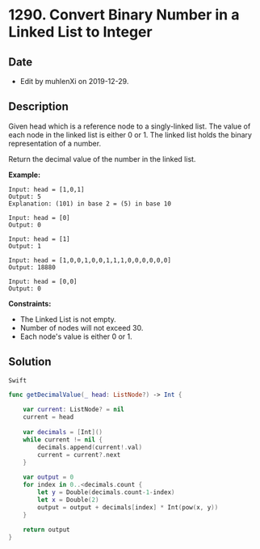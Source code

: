 # 1290. Convert Binary Number in a Linked List to Integer

## Date

- Edit by muhlenXi on 2019-12-29.

## Description

Given head which is a reference node to a singly-linked list. The value of each node in the linked list is either 0 or 1. The linked list holds the binary representation of a number.

Return the decimal value of the number in the linked list.

**Example:**

```
Input: head = [1,0,1]
Output: 5
Explanation: (101) in base 2 = (5) in base 10

Input: head = [0]
Output: 0

Input: head = [1]
Output: 1

Input: head = [1,0,0,1,0,0,1,1,1,0,0,0,0,0,0]
Output: 18880

Input: head = [0,0]
Output: 0
```

**Constraints:**

- The Linked List is not empty.
- Number of nodes will not exceed 30.
- Each node's value is either 0 or 1.


## Solution


`Swift`

```swift
func getDecimalValue(_ head: ListNode?) -> Int {
    
    var current: ListNode? = nil
    current = head
    
    var decimals = [Int]()
    while current != nil {
        decimals.append(current!.val)
        current = current?.next
    }
    
    var output = 0
    for index in 0..<decimals.count {
        let y = Double(decimals.count-1-index)
        let x = Double(2)
        output = output + decimals[index] * Int(pow(x, y))
    }
    
    return output
}

```